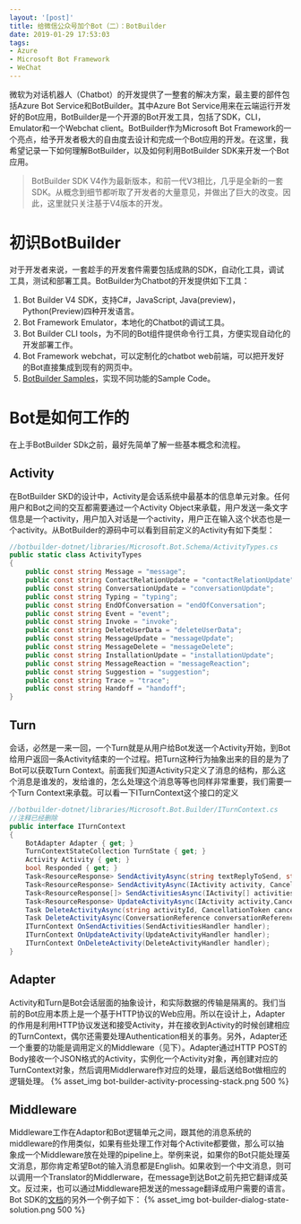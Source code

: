 ```yaml
---
layout: '[post]'
title: 给微信公众号加个Bot（二）：BotBuilder
date: 2019-01-29 17:53:03
tags:
- Azure
- Microsoft Bot Framework
- WeChat
---
```

微软为对话机器人（Chatbot）的开发提供了一整套的解决方案，最主要的部件包括Azure Bot Service和BotBuilder。其中Azure Bot Service用来在云端运行开发好的Bot应用，BotBuilder是一个开源的Bot开发工具，包括了SDK，CLI，Emulator和一个Webchat client。BotBuilder作为Microsoft Bot Framework的一个亮点，给予开发者极大的自由度去设计和完成一个Bot应用的开发。在这里，我希望记录一下如何理解BotBuilder，以及如何利用BotBuilder SDK来开发一个Bot应用。
<!-- more -->
> BotBuilder SDK V4作为最新版本，和前一代V3相比，几乎是全新的一套SDK。从概念到细节都听取了开发者的大量意见，并做出了巨大的改变。因此，这里就只关注基于V4版本的开发。

# 初识BotBuilder
对于开发者来说，一套趁手的开发套件需要包括成熟的SDK，自动化工具，调试工具，测试和部署工具。BotBuilder为Chatbot的开发提供如下工具：
1.  Bot Builder V4 SDK，支持C#，JavaScript, Java(preview)，Python(Preview)四种开发语言。
2.  Bot Framework Emulator，本地化的Chatbot的调试工具。
3.  Bot Builder CLI tools，为不同的Bot组件提供命令行工具，方便实现自动化的开发部署工作。
4.  Bot Framework webchat，可以定制化的chatbot web前端，可以把开发好的Bot直接集成到现有的网页中。
5.  [BotBuilder Samples](https://github.com/microsoft/botbuilder-samples)，实现不同功能的Sample Code。

# Bot是如何工作的
在上手BotBuilder SDk之前，最好先简单了解一些基本概念和流程。
## Activity
在BotBuilder SKD的设计中，Activity是会话系统中最基本的信息单元对象。任何用户和Bot之间的交互都需要通过一个Activity Object来承载，用户发送一条文字信息是一个activity，用户加入对话是一个activity，用户正在输入这个状态也是一个activity。从BotBuilder的源码中可以看到目前定义的Activity有如下类型：
```csharp
//botbuilder-dotnet/libraries/Microsoft.Bot.Schema/ActivityTypes.cs
public static class ActivityTypes
{
    public const string Message = "message";
    public const string ContactRelationUpdate = "contactRelationUpdate";
    public const string ConversationUpdate = "conversationUpdate";
    public const string Typing = "typing";
    public const string EndOfConversation = "endOfConversation";
    public const string Event = "event";
    public const string Invoke = "invoke";
    public const string DeleteUserData = "deleteUserData";
    public const string MessageUpdate = "messageUpdate";
    public const string MessageDelete = "messageDelete";
    public const string InstallationUpdate = "installationUpdate";
    public const string MessageReaction = "messageReaction";
    public const string Suggestion = "suggestion";
    public const string Trace = "trace";
    public const string Handoff = "handoff";
}
```
## Turn
会话，必然是一来一回，一个Turn就是从用户给Bot发送一个Activity开始，到Bot给用户返回一条Activity结束的一个过程。把Turn这种行为抽象出来的目的是为了Bot可以获取Turn Context。前面我们知道Activity只定义了消息的结构，那么这个消息是谁发的，发给谁的，怎么处理这个消息等等也同样非常重要，我们需要一个Turn Context来承载。可以看一下ITurnContext这个接口的定义
```csharp
//botbuilder-dotnet/libraries/Microsoft.Bot.Builder/ITurnContext.cs
//注释已经删除
public interface ITurnContext
{
    BotAdapter Adapter { get; }
    TurnContextStateCollection TurnState { get; }
    Activity Activity { get; }
    bool Responded { get; }
    Task<ResourceResponse> SendActivityAsync(string textReplyToSend, string speak = null,string inputHint = InputHints.AcceptingInput, CancellationToken cancellationToken =default(CancellationToken));
    Task<ResourceResponse> SendActivityAsync(IActivity activity, CancellationTokencancellationToken = default(CancellationToken));
    Task<ResourceResponse[]> SendActivitiesAsync(IActivity[] activities,CancellationTokencancellationToken = default(CancellationToken));
    Task<ResourceResponse> UpdateActivityAsync(IActivity activity,CancellationTokencancellationToken = default(CancellationToken));
    Task DeleteActivityAsync(string activityId, CancellationToken cancellationToken = defaul(CancellationToken));
    Task DeleteActivityAsync(ConversationReference conversationReference,CancellationTokencancellationToken = default(CancellationToken));
    ITurnContext OnSendActivities(SendActivitiesHandler handler);
    ITurnContext OnUpdateActivity(UpdateActivityHandler handler);
    ITurnContext OnDeleteActivity(DeleteActivityHandler handler);
}
```
## Adapter
Activity和Turn是Bot会话层面的抽象设计，和实际数据的传输是隔离的。我们当前的Bot应用本质上是一个基于HTTP协议的Web应用。所以在设计上，Adapter的作用是利用HTTP协议发送和接受Activity，并在接收到Activity的时候创建相应的TurnContext，偶尔还需要处理Authentication相关的事务。另外，Adapter还一个重要的功能是调用定义的Middleware（见下）。Adapter通过HTTP POST的Body接收一个JSON格式的Activity，实例化一个Activity对象，再创建对应的TurnContext对象，然后调用Middlerware作对应的处理，最后送给Bot做相应的逻辑处理。
{% asset_img bot-builder-activity-processing-stack.png 500 %}

## Middleware
Middleware工作在Adaptor和Bot逻辑单元之间，跟其他的消息系统的middleware的作用类似，如果有些处理工作对每个Activite都要做，那么可以抽象成一个Middleware放在处理的pipeline上。举例来说，如果你的Bot只能处理英文消息，那你肯定希望Bot的输入消息都是English。如果收到一个中文消息，则可以调用一个Translator的Middlerware，在message到达Bot之前先把它翻译成英文。反过来，也可以通过Middleware把发送的message翻译成用户需要的语言。Bot SDK的[文档](https://docs.microsoft.com/en-us/azure/bot-service/bot-builder-concept-middleware?view=azure-bot-service-4.0)的另外一个例子如下：
{% asset_img bot-builder-dialog-state-solution.png 500 %} 